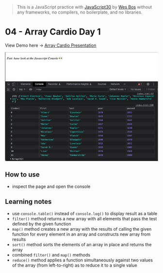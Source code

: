 > This is a JavaScript practice with [JavaScript30](https://javascript30.com/) by [Wes Bos](https://github.com/wesbos) without any frameworks, no compilers, no boilerplate, and no libraries.
# 04 - Array Cardio Day 1

View Demo here -> [Array Cardio Presentation](link)

![](../images/day-04.png)

## How to use
 - inspect the page and open the console

## Learning notes
 
 - use `console.table()` instead of `console.log()` to display result as a table
 - `filter()` method returns a new array with all elements that pass the test defined by the given function
 - `map()` method creates a new array with the results of calling the given function for every element in an array and constructs new array from results
 - `sort()` method sorts the elements of an array in place and returns the array
 - combined `filter()` and `map()` methods 
 - `reduce()` method applies a function simultaneously against two values of the array (from left-to-right) as to reduce it to a single value

